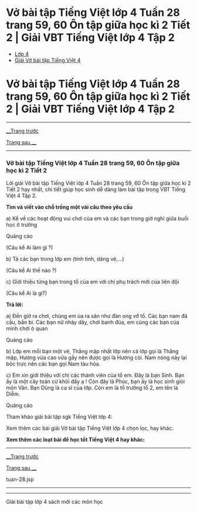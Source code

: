 # Vở bài tập Tiếng Việt lớp 4 Tuần 28 trang 59, 60 Ôn tập giữa học kì 2 Tiết 2 | Giải VBT Tiếng Việt lớp 4 Tập 2

  * [Lớp 4](https://vietjack.com/series/lop-4.jsp)
  * [Giải Vở bài tập Tiếng Việt 4](https://vietjack.com/giai-vo-bai-tap-tieng-viet-4/index.jsp)



# Vở bài tập Tiếng Việt lớp 4 Tuần 28 trang 59, 60 Ôn tập giữa học kì 2 Tiết 2 | Giải VBT Tiếng Việt lớp 4 Tập 2

* * *

[__Trang trước](https://vietjack.com/giai-vo-bai-tap-tieng-viet-4/tuan-28.jsp)

[Trang sau __](https://vietjack.com/giai-vo-bai-tap-tieng-viet-4/tuan-28.jsp)

* * *

### Vở bài tập Tiếng Việt lớp 4 Tuần 28 trang 59, 60 Ôn tập giữa học kì 2 Tiết 2

Lời giải Vở bài tập Tiếng Việt lớp 4 Tuần 28 trang 59, 60 Ôn tập giữa học kì 2 Tiết 2 hay nhất, chi tiết giúp học sinh dễ dàng làm bài tập trong VBT Tiếng Việt 4 Tập 2.

**Tìm và viết vào chỗ trống một vài câu theo yêu cầu**

a) Kể về các hoạt động vui chơi của em và các bạn trong giờ nghỉ giữa buổi học ở trường

Quảng cáo

(Câu kể Ai làm gì ?)

b) Tả các bạn trong lớp em (tính tình, dáng vẻ,...)

(Câu kể Ai thế nào ?)

c) Giới thiệu từng bạn trong tổ của em với chị phụ trách mới của liên đội

(Câu kể Ai là gì?)

**Trả lời:**

a) Đến giờ ra chơi, chúng em ùa ra sân như đàn ong vỡ tổ. Các bạn nam đá cầu, bắn bi. Các bạn nữ nhảy dây, chơi banh đũa, em cùng các bạn của mình chơi ô quan

Quảng cáo

b) Lớp em mỗi bạn một vẻ, Thắng mập nhất lớp nên cả lớp gọi là Thắng mập, Hương vừa cao vừa gầy nên được gọi là Hương còi. Nam nóng nảy lại bộc trực nên các bạn gọi Nam tàu hỏa.

c) Em xin giới thiệu với chị các thành viên của tổ em. Đây là bạn Sinh. Bạn ấy là một cây toán cừ khôi đấy ạ ! Còn đây là Phúc, bạn ấy là học sinh giỏi môn Văn. Bạn Dũng là ca sĩ của lớp. Còn em là tổ trưởng tổ 2, em tên là Diễm.

Quảng cáo

Tham khảo giải bài tập sgk Tiếng Việt lớp 4:

Xem thêm các bài giải Vở bài tập Tiếng Việt lớp 4 chọn lọc, hay khác:

**Xem thêm các loạt bài để học tốt Tiếng Việt 4 hay khác:**

* * *

[__Trang trước](https://vietjack.com/giai-vo-bai-tap-tieng-viet-4/tuan-28.jsp)

[Trang sau __](https://vietjack.com/giai-vo-bai-tap-tieng-viet-4/tuan-28.jsp)

tuan-28.jsp

* * *

* * *

Giải bài tập lớp 4 sách mới các môn học
